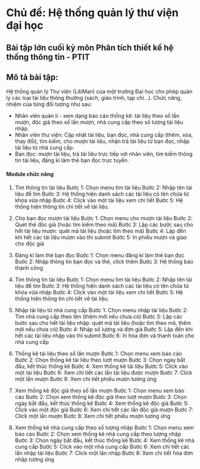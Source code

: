 # Chủ đề: Hệ thống quản lý thư viện đại học <LibMan>

## Bài tập lớn cuối kỳ môn Phân tích thiết kế hệ thống thông tin - PTIT

## Mô tả bài tập:

Hệ thống quản lý Thư viện (LibMan) của một trường Đại học cho phép quản lý các loại tài liệu thông thường (sách, giáo trình, tạp chí…). Chức năng, nhiệm của từng đối tượng như sau:
- Nhân viên quản lí - xem dạng báo cáo thống kê: tài liệu theo số lần mượn, độc giả theo số lần mượn, nhà cung cấp theo số lượng tài liệu nhập.
- Nhân viên thư viện: Cập nhật tài liệu, bạn đọc, nhà cung cấp (thêm, xóa, thay đổi), tìm kiếm, cho mượn tài liệu, nhận trả tài liệu từ bạn đọc, nhập tài liệu từ nhà cung cấp. 
- Bạn đọc: mượn tài liệu, trả tài liệu trực tiếp với nhân viên, tìm kiếm thông tin tài liệu, đăng kí làm thẻ bạn đọc trực tuyến. 

#### Module chức năng
1. Tìm thông tin tài liệu
Bước 1: Chọn menu tìm tài liệu 
Bước 2: Nhập tên tài liệu để tìm 
Bước 3: Hệ thống hiện danh sách các tài liệu có tên chứa từ khóa vừa nhập 
Bước 4: Click vào một tài liệu xem chi tiết 
Bước 5: Hệ thống hiện thông tin chi tiết về tài liệu.

 
2. Cho bạn đọc mượn tài liệu
Bước 1: Chọn menu cho mượn tài liệu
Bước 2: Quét thẻ độc giả (hoặc tìm kiếm theo mã)
Bước 3: Lặp các bước sau cho hết tài liệu mượn: quét mã tài liệu (hoặc tìm theo mã)
Bước 4: Lặp đến khi hết các tài liệu mượn vào thì submit
Bước 5: In phiếu mượn và giao cho độc giả

3. Đăng kí làm thẻ bạn đọc
Bước 1: Chọn menu đăng kí làm thẻ bạn đọc
Bước 2: Nhập thông tin bạn đọc và thẻ, click thêm
Bước 3: Hệ thống báo thành công

4. Tìm thông tin tài liệu
Bước 1: Chọn menu tìm tài liệu 
Bước 2: Nhập tên tài liệu để tìm
Bước 3: Hệ thống hiện danh sách các tài liệu có tên chứa từ khóa vừa nhập 
Bước 4: Click vào một tài liệu xem chi tiết
Bước 5: Hệ thống hiện thông tin chi tiết về tài liệu.

5. Nhập tài liệu từ nhà cung cấp
Bước 1: Chọn menu nhập tài liệu
Bước 2: Tìm nhà cung cấp theo tên (thêm mới nếu chưa có)
Bước 3: Lặp các bước sau cho hết tài liệu nhập: quét mã tài liệu (hoặc tìm theo mã, thêm mới nếu chưa có)
Bước 4: Nhập số lượng và đơn giá
Bước 5: Lặp đến khi hết các tài liệu nhập vào thì submit 
Bước 6: In hóa đơn và thanh toán cho nhà cung cấp

6. Thống kê tài liệu theo số lần mượn
Bước 1: Chọn menu xem báo cáo 
Bước 2: Chọn thống kê tài liệu theo lượt mượn 
Bước 3: Chọn ngày bắt đầu, kết thúc thống kê 
Bước 4: Xem thống kê tài liệu 
Bước 5: Click vào một tài liệu 
Bước 6: Xem chi tiết các lần tài liệu được mượn 
Bước 7: Click một lần mượn 
Bước 8: Xem chi tiết phiếu mượn tương ứng

7. Xem thống kê độc giả theo số lần mượn
Bước 1: Chọn menu xem báo cáo 
Bước 2: Chọn xem thống kê độc giả theo lượt mượn 
Bước 3: Chọn ngày bắt đầu, kết thúc thống kê 
Bước 4: Xem thống kê độc giả 
Bước 5: Click vào một độc giả 
Bước 6: Xem chi tiết các lần độc giả mượn 
Bước 7: Click một lần mượn 
Bước 8: Xem chi tiết phiếu mượn tương ứng

8. Xem thống kê nhà cung cấp theo số lượng nhập
Bước 1: Chọn menu xem báo cáo 
Bước 2: Chọn xem thống kê nhà cung cấp theo lượng nhập 
Bước 3: Chọn ngày bắt đầu, kết thúc thống kê
Bước 4: Xem thống kê nhà cung cấp 
Bước 5: Click vào một nhà cung cấp 
Bước 6: Xem chi tiết các lần nhập tài liệu 
Bước 7: Click một lần nhập 
Bước 8: Xem chi tiết hóa đơn nhập tương ứng